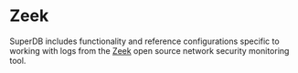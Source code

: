 # Zeek

SuperDB includes functionality and reference configurations specific to working
with logs from the [Zeek](https://zeek.org/) open source network security
monitoring tool.

